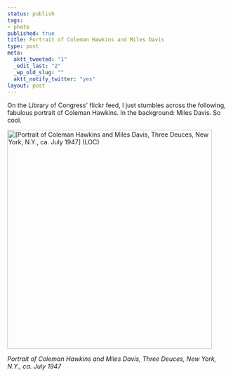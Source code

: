 ```yaml
--- 
status: publish
tags: 
- photo
published: true
title: Portrait of Coleman Hawkins and Miles Davis
type: post
meta: 
  aktt_tweeted: "1"
  _edit_last: "2"
  _wp_old_slug: ""
  aktt_notify_twitter: "yes"
layout: post
---
```

On the Library of Congress' flickr feed, I just stumbles across the following, fabulous portrait of Coleman Hawkins. In the background: Miles Davis. So cool.

<a href="http://www.flickr.com/photos/library_of_congress/5306980528/" title="[Portrait of Coleman Hawkins and Miles Davis, Three Deuces, New York, N.Y., ca. July 1947] (LOC) by The Library of Congress, on Flickr"><img src="http://farm6.static.flickr.com/5209/5306980528_e2313613a7.jpg" width="466" height="500" alt="[Portrait of Coleman Hawkins and Miles Davis, Three Deuces, New York, N.Y., ca. July 1947] (LOC)" /></a>

<em>Portrait of Coleman Hawkins and Miles Davis, Three Deuces, New York, N.Y., ca. July 1947</em>
